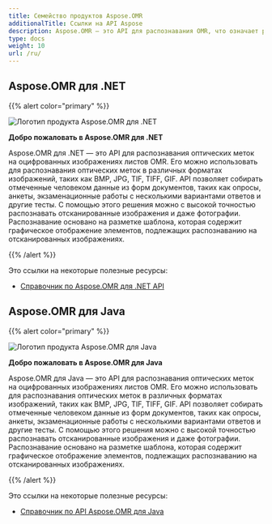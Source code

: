 ```yaml
---
title: Семейство продуктов Aspose.OMR
additionalTitle: Ссылки на API Aspose
description: Aspose.OMR — это API для распознавания OMR, что означает распознавание оптических меток, оптических меток из OMRSheet, который представляет собой оцифрованный лист изображений.
type: docs
weight: 10
url: /ru/
---
```


## Aspose.OMR для .NET

{{% alert color="primary" %}} 

![Логотип продукта Aspose.OMR для .NET](../home_1.png)

**Добро пожаловать в Aspose.OMR для .NET**

Aspose.OMR для .NET — это API для распознавания оптических меток на оцифрованных изображениях листов OMR. Его можно использовать для распознавания оптических меток в различных форматах изображений, таких как BMP, JPG, TIF, TIFF, GIF. API позволяет собирать отмеченные человеком данные из форм документов, таких как опросы, анкеты, экзаменационные работы с несколькими вариантами ответов и другие тесты. С помощью этого решения можно с высокой точностью распознавать отсканированные изображения и даже фотографии. Распознавание основано на разметке шаблона, которая содержит графическое отображение элементов, подлежащих распознаванию на отсканированных изображениях.

{{% /alert %}} 

Это ссылки на некоторые полезные ресурсы:

- [Справочник по Aspose.OMR для .NET API](/omr/ru/net/)


## Aspose.OMR для Java

{{% alert color="primary" %}} 

![Логотип продукта Aspose.OMR для Java](../home_2.png)

**Добро пожаловать в Aspose.OMR для Java**

Aspose.OMR для Java — это API для распознавания оптических меток на оцифрованных изображениях листов OMR. Его можно использовать для распознавания оптических меток в различных форматах изображений, таких как BMP, JPG, TIF, TIFF, GIF. API позволяет собирать отмеченные человеком данные из форм документов, таких как опросы, анкеты, экзаменационные работы с несколькими вариантами ответов и другие тесты. С помощью этого решения можно с высокой точностью распознавать отсканированные изображения и даже фотографии. Распознавание основано на разметке шаблона, которая содержит графическое отображение элементов, подлежащих распознаванию на отсканированных изображениях.

{{% /alert %}} 

Это ссылки на некоторые полезные ресурсы:

- [Справочник по API Aspose.OMR для Java](/omr/java/)

